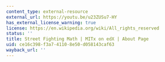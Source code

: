 ```yaml
---
content_type: external-resource
external_url: https://youtu.be/u23ZUSu7-HY
has_external_license_warning: true
license: https://en.wikipedia.org/wiki/All_rights_reserved
status: ''
title: Street Fighting Math | MITx on edX | About Page
uid: ce16c398-f3a7-4110-8e50-d058143caf63
wayback_url: ''
---
```

